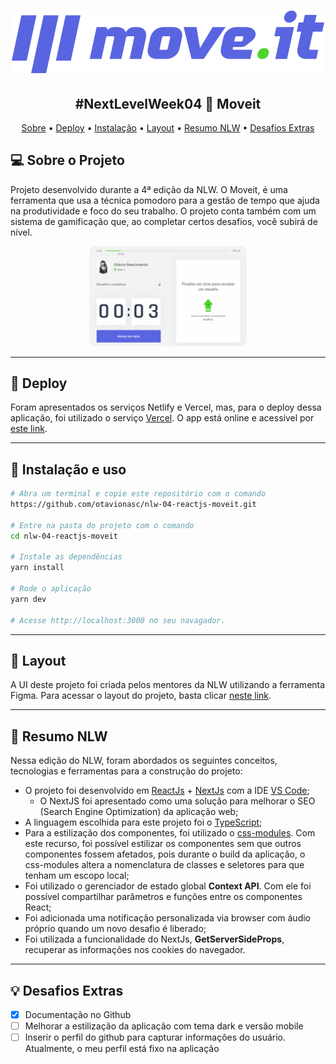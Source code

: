 <h1 align="center">
    <img alt="Moveit" title="#Moveit" src="./public/logo-full.svg" />
</h1>

<h2 align="center"> 
	#NextLevelWeek04 🚀 Moveit
</h2>

<p align="center">
 <a href="#-sobre-o-projeto">Sobre</a> •
  <a href="#-deploy">Deploy</a> •
  <a href="#-Instalação-e-uso">Instalação</a> •
  <a href="#-layout">Layout</a> • 
  <a href="#-resumo-nlw">Resumo NLW</a> • 
  <a href="#-desafios-extras">Desafios Extras</a> 
 </p>

## 💻 Sobre o Projeto
Projeto desenvolvido durante a 4ª edição da NLW. O Moveit, é uma ferramenta que usa a técnica pomodoro para a gestão de tempo que ajuda na produtividade e foco do seu trabalho. O projeto conta também com um sistema de gamificação que, ao completar certos desafios, você subirá de nível.

<p align="center">
  <img alt="Projeto Moveit" src="./public/project-running.gif" style="border-radius: 10px;" width="50%;"/>
</p>

---

## 🚀 Deploy
Foram apresentados os serviços Netlify e Vercel, mas, para o deploy dessa aplicação, foi utilizado o serviço [Vercel](https://vercel.com/). O app está online e acessível por [este link](https://nlw04-moveit-one.vercel.app/).

---

## 🔧 Instalação e uso

```bash
# Abra um terminal e copie este repositório com o comando
https://github.com/otavionasc/nlw-04-reactjs-moveit.git

# Entre na pasta do projeto com o comando
cd nlw-04-reactjs-moveit

# Instale as dependências
yarn install

# Rode o aplicação
yarn dev

# Acesse http://localhost:3000 no seu navagador.
```
---

## 🎨 Layout
A UI deste projeto foi criada pelos mentores da NLW utilizando a ferramenta Figma. Para acessar o layout do projeto, basta clicar [neste link](https://www.figma.com/file/n9J6604nMGB7Cgt2vEVtWb/Move.it-1.0-(Dark-Mode)?node-id=154786%3A44).

---

## 📄 Resumo NLW
Nessa edição do NLW, foram abordados os seguintes conceitos, tecnologias e ferramentas para a construção do projeto:
- O projeto foi desenvolvido em [ReactJs](https://reactjs.org/) + [NextJs](https://nextjs.org/) com a IDE [VS Code](https://code.visualstudio.com/);
  - O NextJS foi apresentado como uma solução para melhorar o SEO (Search Engine Optimization) da aplicação web;
- A linguagem escolhida para este projeto foi o [TypeScript](https://www.typescriptlang.org/);
- Para a estilização dos componentes, foi utilizado o [css-modules](https://github.com/css-modules/css-modules). Com este recurso, foi possível estilizar os componentes sem que outros componentes fossem afetados, pois durante o build da aplicação, o css-modules altera a nomenclatura de classes e seletores para que tenham um escopo local;
- Foi utilizado o gerenciador de estado global **Context API**. Com ele foi possível compartilhar parâmetros e funções entre os componentes React;
- Foi adicionada uma notificação personalizada via browser com áudio próprio quando um novo desafio é liberado;
- Foi utilizada a funcionalidade do NextJs, **GetServerSideProps**, recuperar as informações nos cookies do navegador.

---

## 💡 Desafios Extras

- [x]	Documentação no Github
- [ ]	Melhorar a estilização da aplicação com tema dark e versão mobile
- [ ]	Inserir o perfil do github para capturar informações do usuário. Atualmente, o meu perfil está fixo na aplicação